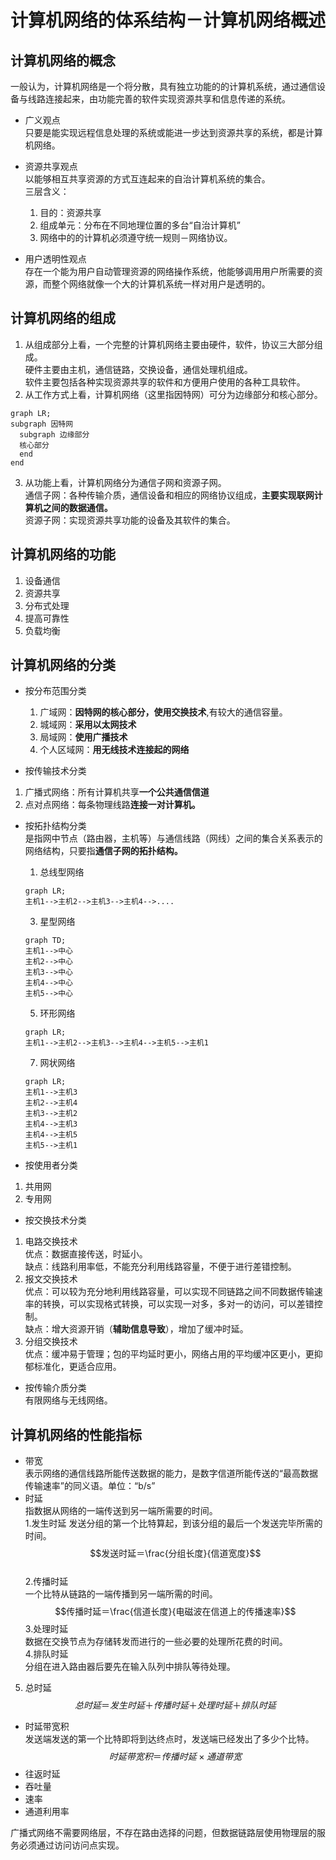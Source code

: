# 计算机网络的体系结构－计算机网络概述
## 计算机网络的概念
一般认为，计算机网络是一个将分散，具有独立功能的的计算机系统，通过通信设备与线路连接起来，由功能完善的软件实现资源共享和信息传递的系统。  
+ 广义观点   
只要是能实现远程信息处理的系统或能进一步达到资源共享的系统，都是计算机网络。   
+ 资源共享观点   
以能够相互共享资源的方式互连起来的自治计算机系统的集合。   
三层含义：
    1. 目的：资源共享
    2. 组成单元：分布在不同地理位置的多台“自治计算机”
    3. 网络中的的计算机必须遵守统一规则－网络协议。
    
+ 用户透明性观点   
存在一个能为用户自动管理资源的网络操作系统，他能够调用用户所需要的资源，而整个网络就像一个大的计算机系统一样对用户是透明的。   
## 计算机网络的组成
1. 从组成部分上看，一个完整的计算机网络主要由硬件，软件，协议三大部分组成。   
硬件主要由主机，通信链路，交换设备，通信处理机组成。  
软件主要包括各种实现资源共享的软件和方便用户使用的各种工具软件。   
2. 从工作方式上看，计算机网络（这里指因特网）可分为边缘部分和核心部分。   
```mermaid
graph LR;
subgraph 因特网
  subgraph 边缘部分
  核心部分
  end
end
```
3. 从功能上看，计算机网络分为通信子网和资源子网。  
通信子网：各种传输介质，通信设备和相应的网络协议组成，**主要实现联网计算机之间的数据通信。**   
资源子网：实现资源共享功能的设备及其软件的集合。   
## 计算机网络的功能
1. 设备通信
2. 资源共享
3. 分布式处理
4. 提高可靠性
5. 负载均衡

## 计算机网络的分类
+ 按分布范围分类  
  1. 广域网：**因特网的核心部分，使用交换技术**,有较大的通信容量。  
  2. 城域网：**采用以太网技术**
  3. 局域网：**使用广播技术**
  4. 个人区域网：**用无线技术连接起的网络**  

+ 按传输技术分类   
1. 广播式网络：所有计算机共享**一个公共通信信道**
2. 点对点网络：每条物理线路**连接一对计算机。**

+ 按拓扑结构分类     
是指网中节点（路由器，主机等）与通信线路（网线）之间的集合关系表示的网络结构，只要指**通信子网的拓扑结构。**  
  1. 总线型网络
  ```mermaid
  graph LR;
  主机1-->主机2-->主机3-->主机4-->....
  ```
  3. 星型网络
  ```mermaid
  graph TD;
  主机1-->中心
  主机2-->中心
  主机3-->中心
  主机4-->中心
  主机5-->中心
  ```
  5. 环形网络
  ```mermaid
  graph LR;
  主机1-->主机2-->主机3-->主机4-->主机5-->主机1
  ```
  7. 网状网络   
   ```mermaid
  graph LR;
  主机1-->主机3
  主机2-->主机4
  主机3-->主机2
  主机4-->主机3
  主机4-->主机5
  主机5-->主机1
  ```

+ 按使用者分类   
1. 共用网
2. 专用网

+ 按交换技术分类   
1. 电路交换技术   
优点：数据直接传送，时延小。  
缺点：线路利用率低，不能充分利用线路容量，不便于进行差错控制。   
3. 报文交换技术   
优点：可以较为充分地利用线路容量，可以实现不同链路之间不同数据传输速率的转换，可以实现格式转换，可以实现一对多，多对一的访问，可以差错控制。   
缺点：增大资源开销（**辅助信息导致**），增加了缓冲时延。
5. 分组交换技术   
优点：缓冲易于管理；包的平均延时更小，网络占用的平均缓冲区更小，更抑郁标准化，更适合应用。   
+ 按传输介质分类   
有限网络与无线网络。

## 计算机网络的性能指标
+ 带宽   
表示网络的通信线路所能传送数据的能力，是数字信道所能传送的“最高数据传输速率”的同义语。单位：“b/s”  
+ 时延   
指数据从网络的一端传送到另一端所需要的时间。  
1.发生时延 
发送分组的第一个比特算起，到该分组的最后一个发送完毕所需的时间。  
$$发送时延＝\frac{分组长度}{信道宽度}$$  
2.传播时延  
一个比特从链路的一端传播到另一端所需的时间。  
$$传播时延＝\frac{信道长度}{电磁波在信道上的传播速率}$$
3.处理时延  
数据在交换节点为存储转发而进行的一些必要的处理所花费的时间。   
4.排队时延  
分组在进入路由器后要先在输入队列中排队等待处理。  
5. 总时延
$$总时延＝发生时延＋传播时延＋处理时延＋排队时延$$
+ 时延带宽积   
发送端发送的第一个比特即将到达终点时，发送端已经发出了多少个比特。   
$$时延带宽积＝传播时延 \times 通道带宽$$
+ 往返时延  
+ 吞吐量
+ 速率
+ 通道利用率

广播式网络不需要网络层，不存在路由选择的问题，但数据链路层使用物理层的服务必须通过访问访问点实现。  
